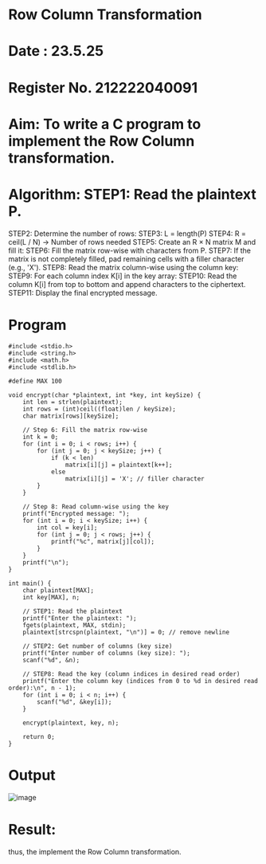 # Row Column Transformation
# Date : 23.5.25
# Register No. 212222040091
# Aim:  To write a C program to implement the Row Column transformation.


# Algorithm: STEP1: Read the plaintext P.
STEP2: Determine the number of rows:
STEP3: L = length(P)
STEP4: R = ceil(L / N) → Number of rows needed
STEP5: Create an R × N matrix M and fill it:
STEP6: Fill the matrix row-wise with characters from P.
STEP7: If the matrix is not completely filled, pad remaining cells with a filler character (e.g., 'X').
STEP8: Read the matrix column-wise using the column key:
STEP9: For each column index K[i] in the key array:
STEP10: Read the column K[i] from top to bottom and append characters to the ciphertext.
STEP11: Display the final encrypted message.



# Program
```
#include <stdio.h>
#include <string.h>
#include <math.h>
#include <stdlib.h>

#define MAX 100

void encrypt(char *plaintext, int *key, int keySize) {
    int len = strlen(plaintext);
    int rows = (int)ceil((float)len / keySize);
    char matrix[rows][keySize];

    // Step 6: Fill the matrix row-wise
    int k = 0;
    for (int i = 0; i < rows; i++) {
        for (int j = 0; j < keySize; j++) {
            if (k < len)
                matrix[i][j] = plaintext[k++];
            else
                matrix[i][j] = 'X'; // filler character
        }
    }

    // Step 8: Read column-wise using the key
    printf("Encrypted message: ");
    for (int i = 0; i < keySize; i++) {
        int col = key[i];
        for (int j = 0; j < rows; j++) {
            printf("%c", matrix[j][col]);
        }
    }
    printf("\n");
}

int main() {
    char plaintext[MAX];
    int key[MAX], n;

    // STEP1: Read the plaintext
    printf("Enter the plaintext: ");
    fgets(plaintext, MAX, stdin);
    plaintext[strcspn(plaintext, "\n")] = 0; // remove newline

    // STEP2: Get number of columns (key size)
    printf("Enter number of columns (key size): ");
    scanf("%d", &n);

    // STEP8: Read the key (column indices in desired read order)
    printf("Enter the column key (indices from 0 to %d in desired read order):\n", n - 1);
    for (int i = 0; i < n; i++) {
        scanf("%d", &key[i]);
    }

    encrypt(plaintext, key, n);

    return 0;
}
```
# Output
![image](https://github.com/user-attachments/assets/dcf8b883-41c2-4c8c-8fe7-68d278424149)


# Result:
thus, the implement the Row Column transformation.

